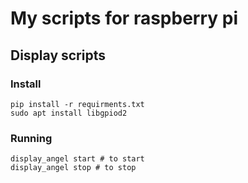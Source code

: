 # My scripts for raspberry pi

## Display scripts

### Install
```
pip install -r requirments.txt
sudo apt install libgpiod2
```
### Running
```
display_angel start # to start
display_angel stop # to stop
```

